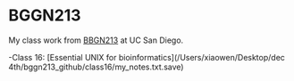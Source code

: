 # BGGN213
My class work from [BBGN213](https://bioboot.github.io/bggn213_F24/) at UC San Diego.


-Class 16: [Essential UNIX for bioinformatics](/Users/xiaowen/Desktop/dec 4th/bggn213_github/class16/my_notes.txt.save)
